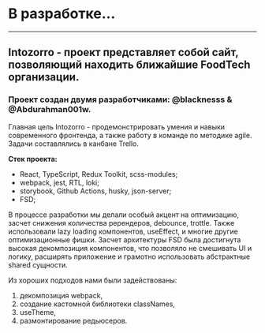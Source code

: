 # В разработке...
---
## Intozorro - проект представляет собой сайт, позволяющий находить ближайшие FoodTech организации.

### Проект создан двумя разработчиками: @blacknesss & @Abdurahman001w.

Главная цель Intozorro - продемонстрировать умения и навыки современного фронтенда, а также работу в команде по методике agile.
Задачи составлялись в канбане Trello.

**Стек проекта:**
- React, TypeScript, Redux Toolkit, scss-modules;
- webpack, jest, RTL, loki;
- storybook, Github Actions, husky, json-server;
- FSD;

В процессе разработки мы делали особый акцент на оптимизацию, засчет снижения количества ререндеров, debounce, trottle. Также использовали lazy loading компонентов, useEffect, и многие другие оптимизационные фишки.
Засчет архитектуры FSD была достигнута высокая декомпозиция компонентов, что позволяло не смешивать UI и логику, расширять приложение и грамотно использовать абстрактные shared сущности.

Из хороших подходов нами были задействованы: 
1. декомпозиция webpack,
2. создание кастомной библиотеки classNames,
3. useTheme,
4. размонтирование редьюсеров.
